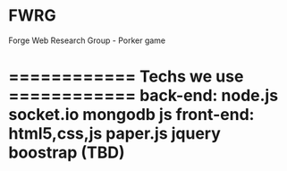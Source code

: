 FWRG
====

Forge Web Research Group - Porker game

============ Techs we use ============
back-end:
	node.js
	socket.io
	mongodb
	js
front-end:
	html5,css,js
	paper.js
	jquery
	boostrap (TBD)
======================================